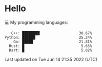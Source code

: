 # Hello

💻 My programming languages:

```
   C++: ████████                  30.67%
Python: ██████                    25.34%
    Go: █████                     21.81%
  Rust: █                          5.65%
  Dart: █                          5.02%
```

Last updated on Tue Jun 14 21:35 2022 (UTC)
